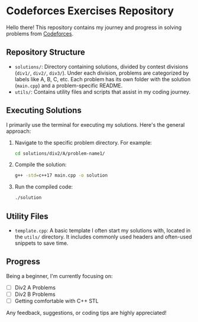 # Codeforces Exercises Repository

Hello there! This repository contains my journey and progress in solving problems from [Codeforces](https://codeforces.com/).

## Repository Structure

- `solutions/`: Directory containing solutions, divided by contest divisions (`div1/`, `div2/`, `div3/`). Under each division, problems are categorized by labels like A, B, C, etc. Each problem has its own folder with the solution (`main.cpp`) and a problem-specific README.
- `utils/`: Contains utility files and scripts that assist in my coding journey.

## Executing Solutions

I primarily use the terminal for executing my solutions. Here's the general approach:

1. Navigate to the specific problem directory. For example:

   ```bash
   cd solutions/div2/A/problem-name1/
   ```

2. Compile the solution:

   ```bash
   g++ -std=c++17 main.cpp -o solution
   ```

3. Run the compiled code:

   ```bash
   ./solution
   ```

## Utility Files

- `template.cpp`: A basic template I often start my solutions with, located in the `utils/` directory. It includes commonly used headers and often-used snippets to save time.

## Progress

Being a beginner, I'm currently focusing on:

- [ ] Div2 A Problems
- [ ] Div2 B Problems
- [ ] Getting comfortable with C++ STL

Any feedback, suggestions, or coding tips are highly appreciated!
